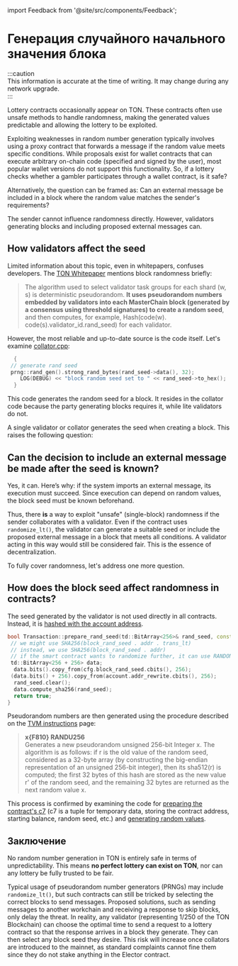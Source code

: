 import Feedback from '@site/src/components/Feedback';

# Генерация случайного начального значения блока

:::caution\
This information is accurate at the time of writing. It may change during any network upgrade.\
:::

Lottery contracts occasionally appear on TON. These contracts often use unsafe methods to handle randomness, making the generated values predictable and allowing the lottery to be exploited.

Exploiting weaknesses in random number generation typically involves using a proxy contract that forwards a message if the random value meets specific conditions. While proposals exist for wallet contracts that can execute arbitrary on-chain code (specified and signed by the user), most popular wallet versions do not support this functionality. So, if a lottery checks whether a gambler participates through a wallet contract, is it safe?

Alternatively, the question can be framed as: Can an external message be included in a block where the random value matches the sender's requirements?

The sender cannot influence randomness directly. However, validators generating blocks and including proposed external messages can.

## How validators affect the seed

Limited information about this topic, even in whitepapers, confuses developers. The [TON Whitepaper](https://docs.ton.org/ton.pdf) mentions block randomness briefly:

> The algorithm used to select validator task groups for each shard (w, s) is deterministic pseudorandom. **It uses pseudorandom numbers embedded by validators into each MasterChain block (generated by a consensus using threshold signatures) to create a random seed**, and then computes, for example, Hash(code(w). code(s).validator_id.rand_seed) for each validator.

However, the most reliable and up-to-date source is the code itself. Let's examine [collator.cpp](https://github.com/ton-blockchain/ton/blob/f59c363ab942a5ddcacd670c97c6fbd023007799/validator/impl/collator.cpp#L1590):

```cpp
  {
 // generate rand seed
 prng::rand_gen().strong_rand_bytes(rand_seed->data(), 32);
    LOG(DEBUG) << "block random seed set to " << rand_seed->to_hex();
  }
```

This code generates the random seed for a block. It resides in the collator code because the party generating blocks requires it, while lite validators do not.

A single validator or collator generates the seed when creating a block. This raises the following question:

## Can the decision to include an external message be made after the seed is known?

Yes, it can. Here’s why: if the system imports an external message, its execution must succeed. Since execution can depend on random values, the block seed must be known beforehand.

Thus, there **is** a way to exploit "unsafe" (single-block) randomness if the sender collaborates with a validator. Even if the contract uses `randomize_lt()`, the validator can generate a suitable seed or include the proposed external message in a block that meets all conditions. A validator acting in this way would still be considered fair. This is the essence of decentralization.

To fully cover randomness, let's address one more question.

## How does the block seed affect randomness in contracts?

The seed generated by the validator is not used directly in all contracts. Instead, it is [hashed with the account address](https://github.com/ton-blockchain/ton/blob/f59c363ab942a5ddcacd670c97c6fbd023007799/crypto/block/transaction.cpp#L876).

```cpp
bool Transaction::prepare_rand_seed(td::BitArray<256>& rand_seed, const ComputePhaseConfig& cfg) const {
 // we might use SHA256(block_rand_seed . addr . trans_lt)
 // instead, we use SHA256(block_rand_seed . addr)
 // if the smart contract wants to randomize further, it can use RANDOMIZE instruction
 td::BitArray<256 + 256> data;
  data.bits().copy_from(cfg.block_rand_seed.cbits(), 256);
 (data.bits() + 256).copy_from(account.addr_rewrite.cbits(), 256);
  rand_seed.clear();
  data.compute_sha256(rand_seed);
  return true;
}
```

Pseudorandom numbers are then generated using the procedure described on the [TVM instructions](/v3/documentation/tvm/instructions#F810) page:

> **x\{F810} RANDU256**\
> Generates a new pseudorandom unsigned 256-bit Integer x. The algorithm is as follows: if r is the old value of the random seed, considered as a 32-byte array (by constructing the big-endian representation of an unsigned 256-bit integer), then its sha512(r) is computed; the first 32 bytes of this hash are stored as the new value r' of the random seed, and the remaining 32 bytes are returned as the next random value x.

This process is confirmed by examining the code for [preparing the contract's c7](https://github.com/ton-blockchain/ton/blob/master/crypto/block/transaction.cpp#L903) (c7 is a tuple for temporary data, storing the contract address, starting balance, random seed, etc.) and [generating random values](https://github.com/ton-blockchain/ton/blob/master/crypto/vm/tonops.cpp#L217-L268).

## Заключение

No random number generation in TON is entirely safe in terms of unpredictability. This means **no perfect lottery can exist on TON**, nor can any lottery be fully trusted to be fair.

Typical usage of pseudorandom number generators (PRNGs) may include `randomize_lt()`, but such contracts can still be tricked by selecting the correct blocks to send messages. Proposed solutions, such as sending messages to another workchain and receiving a response to skip blocks, only delay the threat. In reality, any validator (representing 1/250 of the TON Blockchain) can choose the optimal time to send a request to a lottery contract so that the response arrives in a block they generate. They can then select any block seed they desire. This risk will increase once collators are introduced to the mainnet, as standard complaints cannot fine them since they do not stake anything in the Elector contract.

<!-- TODO: Find an example contract using random without any additions and demonstrate how to determine the result of RANDU256 knowing the block random seed (include a link to dton.io to show the generated value). -->  

<!-- TODO: Next article. "Let's proceed to writing a tool that exploits this. It will attach to a validator and include proposed external messages in blocks satisfying specific conditions—provided a fee is paid." -->  

<Feedback />

